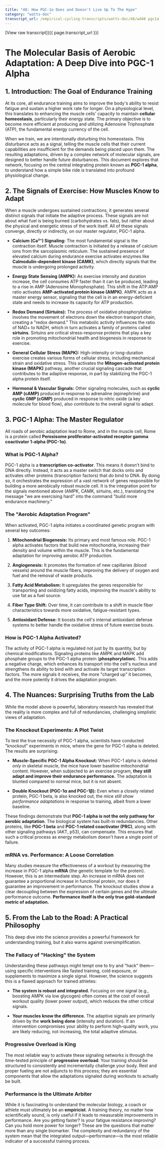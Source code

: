 ```yaml
---
title: "48: How PGC-1ɑ Does and Doesn't Live Up To The Hype"
category: "watts-doc"
transcript_url: /empirical-cycling-transcripts/watts-doc/48/wd48 pgc1a (transcribed on 07-Aug-2025 14-43-39).txt
---
```


[View raw transcript]({{ page.transcript_url }})

# The Molecular Basis of Aerobic Adaptation: A Deep Dive into PGC-1 Alpha

## 1. Introduction: The Goal of Endurance Training

At its core, all endurance training aims to improve the body's ability to resist fatigue and sustain a higher work rate for longer. On a physiological level, this translates to enhancing the muscle cells' capacity to maintain **cellular homeostasis**, particularly their energy state. The primary objective is to become more efficient at producing and utilizing Adenosine Triphosphate (ATP), the fundamental energy currency of the cell.

When we train, we are intentionally disturbing this homeostasis. This disturbance acts as a signal, telling the muscle cells that their current capabilities are insufficient for the demands being placed upon them. The resulting adaptations, driven by a complex network of molecular signals, are designed to better handle future disturbances. This document explores that network, focusing on the central integrating protein known as **PGC-1 alpha**, to understand how a simple bike ride is translated into profound physiological change.

## 2. The Signals of Exercise: How Muscles Know to Adapt

When a muscle undergoes sustained contractions, it generates several distinct signals that initiate the adaptive process. These signals are not about what fuel is being burned (carbohydrates vs. fats), but rather about the physical and energetic stress of the work itself. All of these signals converge, directly or indirectly, on our master regulator, PGC-1 alpha.

-   **Calcium (Ca²⁺) Signaling:** The most fundamental signal is the contraction itself. Muscle contraction is initiated by a release of calcium ions from the sarcoplasmic reticulum. The sustained presence of elevated calcium during endurance exercise activates enzymes like **Calmodulin-dependent kinase (CAMK)**, which directly signals that the muscle is undergoing prolonged activity.
    
-   **Energy State Sensing (AMPK):** As exercise intensity and duration increase, the cell consumes ATP faster than it can be produced, leading to a rise in AMP (Adenosine Monophosphate). This shift in the ATP:AMP ratio activates **AMP-activated protein kinase (AMPK)**. AMPK acts as a master energy sensor, signaling that the cell is in an energy-deficient state and needs to increase its capacity for ATP production.
    
-   **Redox Demand (Sirtuins):** The process of oxidative phosphorylation involves the movement of electrons down the electron transport chain, creating a "redox demand." This metabolic activity influences the ratio of NAD+ to NADH, which in turn activates a family of proteins called **sirtuins**. Sirtuins are critical stress-response proteins that play a key role in promoting mitochondrial health and biogenesis in response to exercise.
    
-   **General Cellular Stress (MAPK):** High-intensity or long-duration exercise creates various forms of cellular stress, including mechanical strain and oxidative stress. This activates the **Mitogen-activated protein kinase (MAPK)** pathway, another crucial signaling cascade that contributes to the adaptive response, in part by stabilizing the PGC-1 alpha protein itself.
    
-   **Hormonal & Vascular Signals:** Other signaling molecules, such as **cyclic AMP (cAMP)** produced in response to adrenaline (epinephrine) and **cyclic GMP (cGMP)** produced in response to nitric oxide (a key molecule for blood flow), also contribute to the overall signal to adapt.
    

## 3. PGC-1 Alpha: The Master Regulator

All roads of aerobic adaptation lead to Rome, and in the muscle cell, Rome is a protein called **Peroxisome proliferator-activated receptor gamma coactivator 1-alpha (PGC-1α)**.

### What is PGC-1 Alpha?

PGC-1 alpha is a **transcription co-activator**. This means it doesn't bind to DNA directly. Instead, it acts as a master switch that docks onto and activates other proteins (transcription factors) that _do_ bind to DNA. By doing so, it orchestrates the expression of a vast network of genes responsible for building a more aerobically robust muscle cell. It is the integration point for the signals mentioned above (AMPK, CAMK, sirtuins, etc.), translating the message "we are exercising hard" into the command "build more endurance machinery."

### The "Aerobic Adaptation Program"

When activated, PGC-1 alpha initiates a coordinated genetic program with several key outcomes:

1.  **Mitochondrial Biogenesis:** Its primary and most famous role. PGC-1 alpha activates factors that build new mitochondria, increasing their density and volume within the muscle. This is the fundamental adaptation for improving aerobic ATP production.
    
2.  **Angiogenesis:** It promotes the formation of new capillaries (blood vessels) around the muscle fibers, improving the delivery of oxygen and fuel and the removal of waste products.
    
3.  **Fatty Acid Metabolism:** It upregulates the genes responsible for transporting and oxidizing fatty acids, improving the muscle's ability to use fat as a fuel source.
    
4.  **Fiber Type Shift:** Over time, it can contribute to a shift in muscle fiber characteristics towards more oxidative, fatigue-resistant types.
    
5.  **Antioxidant Defense:** It boosts the cell's internal antioxidant defense systems to better handle the oxidative stress of future exercise bouts.
    

### How is PGC-1 Alpha Activated?

The activity of PGC-1 alpha is regulated not just by its quantity, but by chemical modifications. Signaling proteins like AMPK and MAPK add phosphate groups to the PGC-1 alpha protein (**phosphorylation**). This adds a negative charge, which enhances its transport into the cell's nucleus and strengthens its ability to bind with and activate its target transcription factors. The more signals it receives, the more "charged up" it becomes, and the more potently it drives the adaptation program.

## 4. The Nuances: Surprising Truths from the Lab

While the model above is powerful, laboratory research has revealed that the reality is more complex and full of redundancies, challenging simplistic views of adaptation.

### The Knockout Experiments: A Plot Twist

To test the true necessity of PGC-1 alpha, scientists have conducted "knockout" experiments in mice, where the gene for PGC-1 alpha is deleted. The results are surprising:

-   **Muscle-Specific PGC-1 Alpha Knockout:** When PGC-1 alpha is deleted _only_ in skeletal muscle, the mice have lower baseline mitochondrial content. However, when subjected to an exercise program, **they still adapt and improve their endurance performance.** The adaptation is blunted compared to normal mice, but it is not absent.
    
-   **Double Knockout (PGC-1α and PGC-1β):** Even when a closely related protein, PGC-1 beta, is also knocked out, the mice _still show performance adaptations_ in response to training, albeit from a lower baseline.
    

These findings demonstrate that **PGC-1 alpha is not the only pathway for aerobic adaptation**. The biological system has built-in redundancies. Other proteins, like **PGC-1 beta** and **PGC-1 related coactivator (PRC)**, along with other signaling pathways (AKT, p53), can compensate. This ensures that such a critical process as energy metabolism doesn't have a single point of failure.

### mRNA vs. Performance: A Loose Correlation

Many studies measure the effectiveness of a workout by measuring the increase in PGC-1 alpha **mRNA** (the genetic template for the protein). However, this is an intermediate step. An increase in mRNA does not guarantee a proportional increase in functional protein, nor does it guarantee an improvement in performance. The knockout studies show a clear decoupling between the expression of certain genes and the ultimate performance outcome. **Performance itself is the only true gold-standard metric of adaptation.**

## 5. From the Lab to the Road: A Practical Philosophy

This deep dive into the science provides a powerful framework for understanding training, but it also warns against oversimplification.

### The Fallacy of "Hacking" the System

Understanding these pathways might tempt one to try and "hack" them—using specific interventions like fasted training, cold exposure, or supplements to maximize a single signal. However, the science suggests this is a flawed approach for trained athletes:

-   **The system is robust and integrated.** Focusing on one signal (e.g., boosting AMPK via low glycogen) often comes at the cost of overall workout quality (lower power output), which reduces the other critical signals.
    
-   **Your muscles know the difference.** The adaptive signals are primarily driven by the **work being done** (intensity and duration). If an intervention compromises your ability to perform high-quality work, you are likely reducing, not increasing, the total adaptive stimulus.
    

### Progressive Overload is King

The most reliable way to activate these signaling networks is through the time-tested principle of **progressive overload**. Your training should be structured to consistently and incrementally challenge your body. Rest and proper fueling are not adjuncts to this process; they are essential components that allow the adaptations signaled during workouts to actually be built.

### Performance is the Ultimate Arbiter

While it is fascinating to understand the molecular biology, a coach or athlete must ultimately be an **empiricist**. A training theory, no matter how scientifically sound, is only useful if it leads to measurable improvements in performance. Are you getting faster? Is your fatigue resistance improving? Can you hold more power for longer? These are the questions that matter more than any single biomarker. The complexity and redundancy of the system mean that the integrated output—performance—is the most reliable indicator of a successful training process.